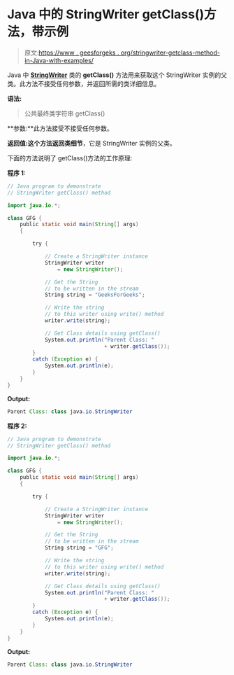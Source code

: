 # Java 中的 StringWriter getClass()方法，带示例

> 原文:[https://www . geesforgeks . org/stringwriter-getclass-method-in-Java-with-examples/](https://www.geeksforgeeks.org/stringwriter-getclass-method-in-java-with-examples/)

Java 中 **[StringWriter](https://www.geeksforgeeks.org/java-io-stringwriter-class-in-java/)** 类的 **getClass()** 方法用来获取这个 StringWriter 实例的父类。此方法不接受任何参数，并返回所需的类详细信息。

**语法:**

> 公共最终类字符串 getClass()

**参数:**此方法接受不接受任何参数。

**返回值:**这个方法返回**类细节**，它是 StringWriter 实例的父类。

下面的方法说明了 getClass()方法的工作原理:

**程序 1:**

```java
// Java program to demonstrate
// StringWriter getClass() method

import java.io.*;

class GFG {
    public static void main(String[] args)
    {

        try {

            // Create a StringWriter instance
            StringWriter writer
                = new StringWriter();

            // Get the String
            // to be written in the stream
            String string = "GeeksForGeeks";

            // Write the string
            // to this writer using write() method
            writer.write(string);

            // Get Class details using getClass()
            System.out.println("Parent Class: "
                               + writer.getClass());
        }
        catch (Exception e) {
            System.out.println(e);
        }
    }
}
```

**Output:**

```java
Parent Class: class java.io.StringWriter

```

**程序 2:**

```java
// Java program to demonstrate
// StringWriter getClass() method

import java.io.*;

class GFG {
    public static void main(String[] args)
    {

        try {

            // Create a StringWriter instance
            StringWriter writer
                = new StringWriter();

            // Get the String
            // to be written in the stream
            String string = "GFG";

            // Write the string
            // to this writer using write() method
            writer.write(string);

            // Get Class details using getClass()
            System.out.println("Parent Class: "
                               + writer.getClass());
        }
        catch (Exception e) {
            System.out.println(e);
        }
    }
}
```

**Output:**

```java
Parent Class: class java.io.StringWriter

```